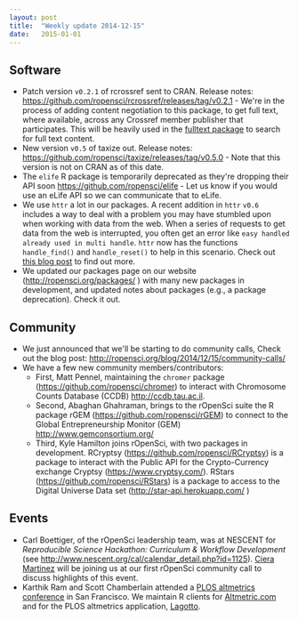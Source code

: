 ```yaml
---
layout: post
title:  "Weekly update 2014-12-15"
date:   2015-01-01
---
```


## Software

* Patch version `v0.2.1` of rcrossref sent to CRAN. Release notes: https://github.com/ropensci/rcrossref/releases/tag/v0.2.1 - We're in the process of adding content negotiation to this package, to get full text, where available, across any Crossref member publisher that participates. This will be heavily used in the [fulltext package](https://github.com/ropensci/fulltext) to search for full text content. 
* New version `v0.5` of taxize out. Release notes:  https://github.com/ropensci/taxize/releases/tag/v0.5.0  - Note that this version is not on CRAN as of this date.
* The `elife` R package is temporarily deprecated as they're dropping their API soon https://github.com/ropensci/elife - Let us know if you would use an eLife API so we can communicate that to eLife. 
* We use `httr` a lot in our packages. A recent addition in `httr` `v0.6` includes a way to deal with a problem you may have stumbled upon when working with data from the web. When a series of requests to get data from the web is interrupted, you often get an error like `easy handled already used in multi handle`. `httr` now has the functions `handle_find()` and `handle_reset()` to help in this scenario. Check out [this blog post](http://recology.info/2014/12/multi-handle/) to find out more.
* We updated our packages page on our website (http://ropensci.org/packages/ ) with many new packages in development, and updated notes about packages (e.g., a package deprecation). Check it out.

## Community

* We just announced that we'll be starting to do community calls, Check out the blog post: http://ropensci.org/blog/2014/12/15/community-calls/
* We have a few new community members/contributors: 
    * First, Matt Pennel, maintaining the `chromer` package (https://github.com/ropensci/chromer) to interact with Chromosome Counts Database (CCDB) http://ccdb.tau.ac.il.
    * Second, Abaghan Ghahraman, brings to the rOpenSci suite the R package rGEM (https://github.com/ropensci/rGEM) to connect to the Global Entrepreneurship Monitor (GEM) http://www.gemconsortium.org/
    * Third, Kyle Hamilton joins rOpenSci, with two packages in development. RCryptsy (https://github.com/ropensci/RCryptsy) is a package to interact with the Public API for the Crypto-Currency exchange Cryptsy (https://www.cryptsy.com/). RStars (https://github.com/ropensci/RStars) is a package to access to the Digital Universe Data set (http://star-api.herokuapp.com/ )

## Events

* Carl Boettiger, of the rOpenSci leadership team, was at NESCENT for _Reproducible Science Hackathon: Curriculum & Workflow Development_ (see http://www.nescent.org/cal/calendar_detail.php?id=1125). [Ciera Martinez](http://cierareports.org/) will be joining us at our first rOpenSci community call to discuss highlights of this event. 
* Karthik Ram and Scott Chamberlain attended a [PLOS altmetrics conference](http://articlemetrics.github.io/workshop_2014/) in San Francisco. We maintain R clients for [Altmetric.com ](https://github.com/ropensci/raltmetric) and for the PLOS altmetrics application, [Lagotto](https://github.com/ropensci/alm). 
